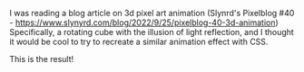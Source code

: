 I was reading a blog article on 3d pixel art animation (Slynrd's Pixelblog #40 - https://www.slynyrd.com/blog/2022/9/25/pixelblog-40-3d-animation)
Specifically, a rotating cube with the illusion of light reflection,
and I thought it would be cool to try to recreate a similar animation effect with CSS.

This is the result!
